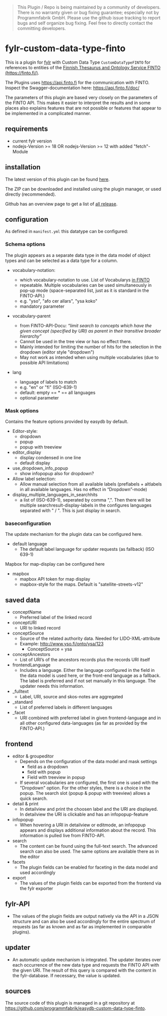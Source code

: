 > This Plugin / Repo is being maintained by a community of developers.
There is no warranty given or bug fixing guarantee; especially not by
Programmfabrik GmbH. Please use the github issue tracking to report bugs
and self organize bug fixing. Feel free to directly contact the committing
developers.

# fylr-custom-data-type-finto

This is a plugin for [fylr](https://documentation.fylr.cloud/docs) with Custom Data Type `CustomDataTypeFINTO` for references to entities of the [Finnish Thesaurus and Ontology Service FINTO (https://finto.fi/)](https://finto.fi/).

The Plugins uses <https://api.finto.fi> for the communication with FINTO. Inspect the Swagger-documentation here: <https://api.finto.fi/doc/>

The parameters of this plugin are based very closely on the parameters of the FINTO API. This makes it easier to interpret the results and in some places also explains features that are not possible or features that appear to be implemented in a complicated manner.

## requirements
- current fylr version
- nodejs-Version >= 18 OR nodejs-Version >= 12 with added "fetch"-Module

## installation

The latest version of this plugin can be found [here](https://github.com/programmfabrik/fylr-custom-data-type-finto/releases/latest/download/customDataTypeFinto.zip).

The ZIP can be downloaded and installed using the plugin manager, or used directly (recommended).

Github has an overview page to get a list of [all release](https://github.com/programmfabrik/fylr-custom-data-type-finto/releases/).

## configuration

As defined in `manifest.yml` this datatype can be configured:

### Schema options
The plugin appears as a separate data type in the data model of object types and can be selected as a data type for a column.

* vocabulary-notation:
  * which vocabulary-notation to use. List of Vocabularys [in FINTO](https://api.finto.fi/rest/v1/vocabularies?lang=en)
  * repeatable. Multiple vocabularies can be used simultaneously in pop-up mode (space-separated list, just as it is standard in the FINTO-API.)
  * e.g. "yso", "afo cer allars", "ysa koko"
  * mandatory parameter

* vocabulary-parent
  * from FINTO-API-Docu: *“limit search to concepts which have the given concept (specified by URI) as parent in their transitive broader hierarchy”*
  * Cannot be used in the tree view or has no effect there.
  * Mainly intended for limiting the number of hits for the selection in the dropdown (editor style "dropdown")
  * May not work as intended when using multiple vocabularies (due to possible API limitations)

* lang
  * language of labels to match
  * e.g. "en" or "fi" (ISO-639-1)
  * default: empty == * == all languages
  * optional parameter


### Mask options
Contains the feature options provided by easydb by default.

* Editor-style:
  * dropdown
  * popup
  * popup with treeview
* editor_display
    * display condensed in one line
    * default display
* use_dropdown_info_popup
    * show infopopup also for dropdown? 
* Allow label selection:
  * Allow manual selection from all available labels (preflabels + altlabels in all available languages. Has no effect in “Dropdown”-mode)
* display_multiple_languages_in_searchhits
    * a list of (ISO-639-1), seperated by comma ",". Then there will be multiple searchresult-display-labels in the configures languages separated with " / ". This is just display in search.


### baseconfiguration
The update mechanism for the plugin data can be configured here.
* default language
  * The default label language for updater requests (as fallback) (ISO 639-1)
  
Mapbox for map-display can be configured here
* mapbox
  * mapbox API token for map display
  * mapbox-style for the maps. Default is "satellite-streets-v12"

## saved data
* conceptName
    * Preferred label of the linked record
* conceptURI
    * URI to linked record
* conceptSource
    * Source of the related authority data. Needed for LIDO-XML-attribute
    * Example: http://www.yso.fi/onto/ysa/123
       * ConceptSource = ysa
* conceptAncestors
    * List of URI’s of the ancestors records plus the records URI itself
* frontendLanguage
  * Includes a language. Either the language configured in the field in the data model is used here, or the front-end language as a fallback. The label is preferred and if not set manually in this language. The updater needs this information.
* _fulltext
    * Label, URI, source and skos-notes are aggregated
* _standard
    * List of preferred labels in different languages
* _facet
    * URI combined with preferred label in given frontend-language and in all other configured data-languages (as far as provided by the FINTO-API.)


## frontend
* editor & groupeditor
  * Depends on the configuration of the data model and mask settings
    * field as a dropdown
    * field with popup
    * Field with treeview in popup
  * If several vocabularies are configured, the first one is used with the "Dropdown" option. For the other styles, there is a choice in the popup. The search slot (popup & popup with treeview) allows a quick search.
* detail & print
  * In detailview and print the choosen label and the URI are displayed. In detailview the URI is clickable and has an infopopup-feature
* infopopup
  * When hovering a URI in detailview or editmode, an infopopup appears and displays additional information about the record. This information is pulled live from FINTO-API.
* search
  * The content can be found using the full-text search. The advanced search can also be used. The same options are available there as in the editor
* facets
  * The plugin fields can be enabled for faceting in the data model and used accordingly
* export
  * The values of the plugin fields can be exported from the frontend via the fylr exporter


## fylr-API
* The values of the plugin fields are output natively via the API in a JSON structure and can also be used accordingly for the entire spectrum of requests (as far as known and as far as implemented in comparable plugins).



## updater
* An automatic update mechanism is integrated. The updater iterates over each occurrence of the new data type and requests the FINTO API with the given URI. The result of this query is compared with the content in the fylr-database. If necessary, the value is updated.




## sources

The source code of this plugin is managed in a git repository at <https://github.com/programmfabrik/easydb-custom-data-type-finto>.
